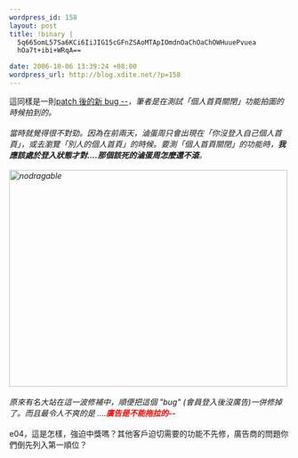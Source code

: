 ```yaml
--- 
wordpress_id: 158
layout: post
title: !binary |
  5q665omL57Sa6KCi6IiJIG15cGFnZSAoMTApIOmdnOaChOaChOWHuuePvuea
  hOa7t+ibi+WRqA==

date: 2006-10-06 13:39:24 +08:00
wordpress_url: http://blog.xdite.net/?p=158
---
```

這同樣是一則<a href="../../../../../?p=157" rel="bookmark" title="Permanent Link: 殺手級蠢舉 mypage (9) patch 後的新 bug -_-">patch 後的新 bug -_-</a>，筆者是在測試「個人首頁關閉」功能拍圖的時候拍到的。<br /><br />當時就覺得很不對勁。因為在前兩天，滷蛋周只會出現在「你沒登入自己個人首頁」，或去瀏覽「別人的個人首頁」的時候。要測「個人首頁關閉」的功能時，<strong>我應該處於登入狀態才對....那個該死的滷蛋周怎麼還不滾</strong>。<br /><br /><a href="http://www.flickr.com/photos/14765209@N00/262049518/" title="Photo Sharing"><img width="500" height="390" src="http://static.flickr.com/114/262049518_06af5a372d.jpg" alt="nodragable" /></a><br /><br />原來有名大站在這一波修補中，順便把這個 &quot;bug&quot; (會員登入後沒廣告)一併修掉了。而且最令人不爽的是 ....<font color="#ff0000"><strong>廣告是不能拖拉的-_-</strong></font><br /><br />e04，這是怎樣，強迫中獎嗎？其他客戶迫切需要的功能不先修，廣告商的問題你們倒先列入第一順位？
